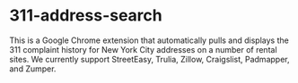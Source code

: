 # 311-address-search

This is a Google Chrome extension that automatically pulls and displays the 311 complaint history for New York City addresses on a number of rental sites. We currently support StreetEasy, Trulia, Zillow, Craigslist, Padmapper, and Zumper. 

